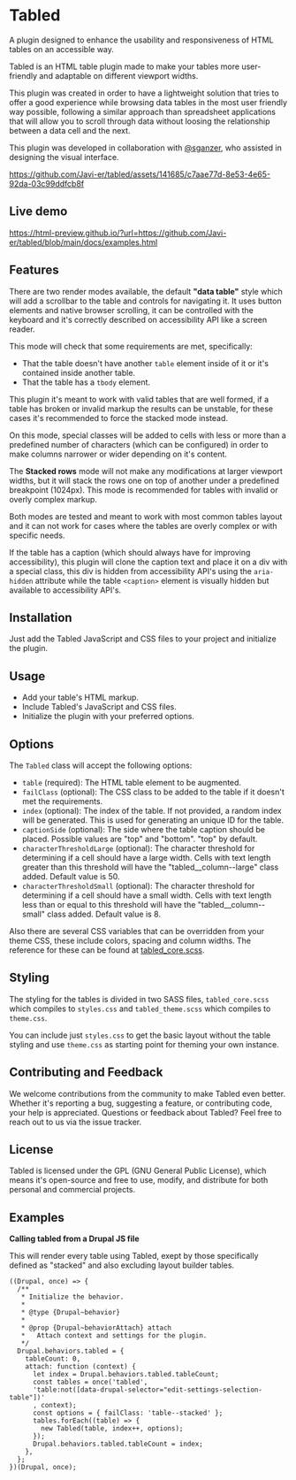 
# Tabled
A plugin designed to enhance the usability and responsiveness of HTML tables on an accessible way.

Tabled is an HTML table plugin made to make your tables more user-friendly and adaptable on different viewport widths.

This plugin was created in order to have a lightweight solution that tries to offer a good experience while browsing data tables in the most user friendly way possible, following a similar approach than spreadsheet applications that will allow you to scroll through data without loosing the relationship between a data cell and the next.

This plugin was developed in collaboration with [@sganzer](https://github.com/sganzer), who assisted in designing the visual interface.


https://github.com/Javi-er/tabled/assets/141685/c7aae77d-8e53-4e65-92da-03c99ddfcb8f




## Live demo
https://html-preview.github.io/?url=https://github.com/Javi-er/tabled/blob/main/docs/examples.html

## Features
There are two render modes available, the default **"data table"** style which will add a scrollbar to the table and controls for navigating it. It uses button elements and native browser scrolling, it can be controlled with the keyboard and it's correctly described on accessibility API like a screen reader.

This mode will check that some requirements are met, specifically:
- That the table doesn't have another `table` element inside of it or it's contained inside another table.
- That the table has a `tbody` element.

This plugin it's meant to work with valid tables that are well formed, if a table has broken or invalid markup the results can be unstable, for these cases it's recommended to force the stacked mode instead.

On this mode, special classes will be added to cells with less or more than a predefined number of characters (which can be configured) in order to make columns narrower or wider depending on it's content.

The **Stacked rows** mode will not make any modifications at larger viewport widths, but it will stack the rows one on top of another under a predefined breakpoint (1024px). This mode is recommended for tables with invalid or overly complex markup.

Both modes are tested and meant to work with most common tables layout and it can not work for cases where the tables are overly complex or with specific needs.

If the table has a caption (which should always have for improving accessibility), this plugin will clone the caption text and place it on a div with a special class, this div is hidden from accessibility API's using the `aria-hidden` attribute while the table `<caption>` element is visually hidden but available to accessibility API's.

## Installation
Just add the Tabled JavaScript and CSS files to your project and initialize the plugin.

## Usage

- Add your table's HTML markup.
- Include Tabled's JavaScript and CSS files.
- Initialize the plugin with your preferred options.

## Options

The `Tabled` class will accept the following options:

- `table` (required): The HTML table element to be augmented.
- `failClass` (optional): The CSS class to be added to the table if it doesn't met the requirements.
- `index` (optional): The index of the table. If not provided, a random index will be generated. This is used for generating an unique ID for the table.
- `captionSide` (optional):  The side where the table caption should be placed. Possible values are "top" and "bottom". "top" by default.
- `characterThresholdLarge` (optional): The character threshold for determining if a cell should have a large width. Cells with text length greater than this threshold will have the "tabled__column--large" class added. Default value is 50.
- `characterThresholdSmall` (optional): The character threshold for determining if a cell should have a small width. Cells with text length less than or equal to this threshold will have the "tabled__column--small" class added. Default value is 8.

Also there are several CSS variables that can be overridden from your theme CSS, these include colors, spacing and column widths. The reference for these can be found at [tabled_core.scss](src/styles/tabled_core.scss).

## Styling

The styling for the tables is divided in two SASS files, `tabled_core.scss` which compiles to `styles.css` and `tabled_theme.scss` which compiles to `theme.css`.

You can include just `styles.css` to get the basic layout without the table styling and use `theme.css` as starting point for theming your own instance.

## Contributing and Feedback
We welcome contributions from the community to make Tabled even better. Whether it's reporting a bug, suggesting a feature, or contributing code, your help is appreciated.
Questions or feedback about Tabled? Feel free to reach out to us via the issue tracker.

## License
Tabled is licensed under the GPL (GNU General Public License), which means it's open-source and free to use, modify, and distribute for both personal and commercial projects.

## Examples

**Calling tabled from a Drupal JS file**

This will render every table using Tabled, exept by those specifically defined as "stacked" and also excluding layout builder tables.

```
((Drupal, once) => {
  /**
   * Initialize the behavior.
   *
   * @type {Drupal~behavior}
   *
   * @prop {Drupal~behaviorAttach} attach
   *   Attach context and settings for the plugin.
   */
  Drupal.behaviors.tabled = {
    tableCount: 0,
    attach: function (context) {
      let index = Drupal.behaviors.tabled.tableCount;
      const tables = once('tabled',
      'table:not([data-drupal-selector="edit-settings-selection-table"])'
      , context);
      const options = { failClass: 'table--stacked' };
      tables.forEach((table) => {
      	new Tabled(table, index++, options);
      });
      Drupal.behaviors.tabled.tableCount = index;
    },
  };
})(Drupal, once);
```
